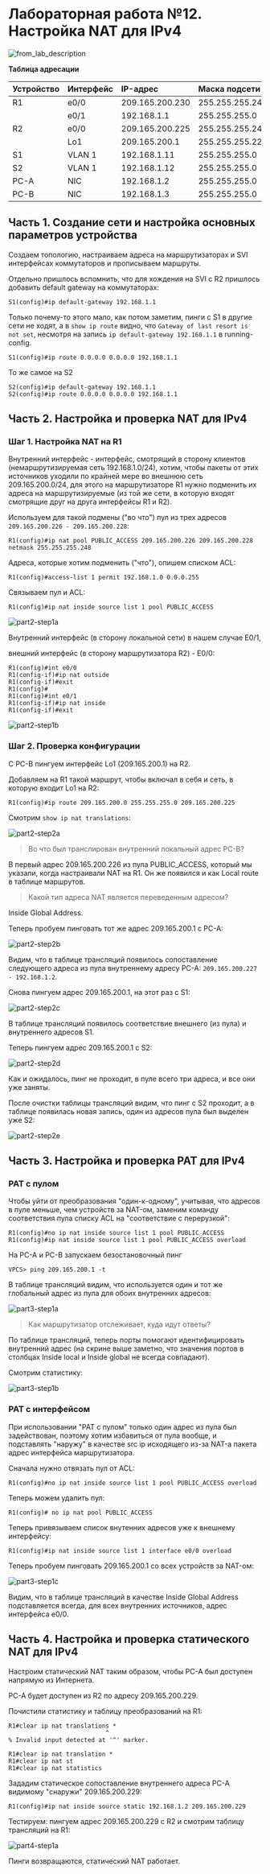 # Лабораторная работа №12. Настройка NAT для IPv4

![from_lab_description](./images/from_lab_description.png)

**Таблица адресации**

| Устройство | Интерфейс   | IP-адрес        | Маска подсети   |
| :--------  | :---------- | :-------------- | :-------------- |
| R1         | e0/0        | 209.165.200.230 | 255.255.255.248 |
|            | e0/1        | 192.168.1.1     | 255.255.255.0   |
| R2         | e0/0        | 209.165.200.225 | 255.255.255.248 |
|            | Lo1         | 209.165.200.1   | 255.255.255.224 |
| S1         | VLAN 1      | 192.168.1.11    | 255.255.255.0   |
| S2         | VLAN 1      | 192.168.1.12    | 255.255.255.0   |
| PC-A       | NIC         | 192.168.1.2     | 255.255.255.0   |
| PC-B       | NIC         | 192.168.1.3     | 255.255.255.0   |

## Часть 1. Создание сети и настройка основных параметров устройства

Создаем топологию, настраиваем адреса на маршрутизаторах и SVI интерфейсах коммутаторов и прописываем маршруты.

Отдельно пришлось вспомнить, что для хождения на SVI с R2 пришлось добавить default gateway на коммутаторах:

```
S1(config)#ip default-gateway 192.168.1.1
```

Только почему-то этого мало, как потом заметим, пинги с S1 в другие сети не ходят, а в ```show ip route``` видно, что ```Gateway of last resort is not set```, несмотря на запись ```ip default-gateway 192.168.1.1``` в running-config.

```
S1(config)#ip route 0.0.0.0 0.0.0.0 192.168.1.1
```

То же самое на S2

```
S2(config)#ip default-gateway 192.168.1.1
S2(config)#ip route 0.0.0.0 0.0.0.0 192.168.1.1
```

## Часть 2. Настройка и проверка NAT для IPv4

### Шаг 1. Настройка NAT на R1

Внутренний интерфейс - интерфейс, смотрящий в сторону клиентов (немаршрутизируемая сеть 192.168.1.0/24), хотим, чтобы пакеты от этих источников уходили по крайней мере во внешнюю сеть 209.165.200.0/24, для этого на маршрутизаторе R1 нужно подменить их адреса на маршрутизируемые (из той же сети, в которую входят смотрящие друг на друга интерфейсы R1 и R2).

Используем для такой подмены ("во что") пул из трех адресов ```209.165.200.226 - 209.165.200.228```:

```R1(config)#ip nat pool PUBLIC_ACCESS 209.165.200.226 209.165.200.228 netmask 255.255.255.248```

Адреса, которые хотим подменить ("что"), опишем списком ACL:

```R1(config)#access-list 1 permit 192.168.1.0 0.0.0.255```

Связываем пул и ACL:

```R1(config)#ip nat inside source list 1 pool PUBLIC_ACCESS```

![part2-step1a](./images/part2-step1a.png)

Внутренний интерфейс (в сторону локальной сети) в нашем случае E0/1,

внешний интерфейс (в сторону маршрутизатора R2) - E0/0:

```
R1(config)#int e0/0
R1(config-if)#ip nat outside
R1(config-if)#exit
R1(config)#
R1(config)#int e0/1
R1(config-if)#ip nat inside
R1(config-if)#exit
```

![part2-step1b](./images/part2-step1b.png)

### Шаг 2. Проверка конфигурации

С PC-B пингуем интерфейс Lo1 (209.165.200.1) на R2.

Добавляем на R1 такой маршрут, чтобы включал в себя и сеть, в которую входит Lo1 на R2:

```
R1(config)#ip route 209.165.200.0 255.255.255.0 209.165.200.225
```

Смотрим ```show ip nat translations```:

![part2-step2a](./images/part2-step2a.png)

> Во что был транслирован внутренний локальный адрес PC-B?

В первый адрес 209.165.200.226 из пула PUBLIC_ACCESS, который мы указали, когда настраивали NAT на R1. Он же появился и как Local route в таблице маршрутов.

> Какой тип адреса NAT является переведенным адресом?

Inside Global Address.

Теперь пробуем пинговать тот же адрес 209.165.200.1 с PC-A:

![part2-step2b](./images/part2-step2b.png)

Видим, что в таблице трансляций появилось сопоставление следующего адреса из пула внутреннему адресу PC-A: ```209.165.200.227 - 192.168.1.2```.

Снова пингуем адрес 209.165.200.1, на этот раз с S1:

![part2-step2c](./images/part2-step2c.png)

В таблице трансляций появилось соответствие внешнего (из пула) и внутреннего адресов S1.

Теперь пингуем адрес 209.165.200.1 с S2:

![part2-step2d](./images/part2-step2d.png)

Как и ожидалось, пинг не проходит, в пуле всего три адреса, и все они уже заняты.

После очистки таблицы трансляций видим, что пинг с S2 проходит, а в таблице появилась новая запись, один из адресов пула был выделен уже S2:

![part2-step2e](./images/part2-step2e.png)


## Часть 3. Настройка и проверка PAT для IPv4

### PAT с пулом

Чтобы уйти от преобразования "один-к-одному", учитывая, что адресов в пуле меньше, чем устройств за NAT-ом, заменим команду соответствия пула списку ACL на "соответствие с перерузкой":

```
R1(config)#no ip nat inside source list 1 pool PUBLIC_ACCESS 
R1(config)#ip nat inside source list 1 pool PUBLIC_ACCESS overload  
```

На PC-A и PC-B запускаем безостановочный пинг
```
VPCS> ping 209.165.200.1 -t
```

В таблице трансляций видим, что используется один и тот же глобальный адрес из пула для обоих внутренних адресов:

![part3-step1a](./images/part3-step1a.png)

> Как маршрутизатор отслеживает, куда идут ответы?

По таблице трансляций, теперь порты помогают идентифицировать внутренний адрес (на скрине выше заметно, что значения портов в столбцах Inside local и Inside global не всегда совпадают).

Смотрим статистику:

![part3-step1b](./images/part3-step1b.png)

### PAT с интерфейсом

При использовании "PAT с пулом" только один адрес из пула был задействован, поэтому хотим избавиться от пула вообще, и подставлять "наружу" в качестве src ip исходящего из-за NAT-а пакета адрес интерфейса маршрутизатора.

Сначала нужно отвязать пул от ACL:

```
R1(config)#no ip nat inside source list 1 pool PUBLIC_ACCESS overload
```

Теперь можем удалить пул:

```
R1(config)# no ip nat pool PUBLIC_ACCESS
```

Теперь привязываем список внутенних адресов уже к внешнему интерфейсу:

```
R1(config)#ip nat inside source list 1 interface e0/0 overload
```

Теперь пробуем пинговать 209.165.200.1 со всех устройств за NAT-ом:

![part3-step1c](./images/part3-step1c.png)

Видим, что в таблице трансляций в качестве Inside Global Address подставляется всегда, для всех внутренних источников, адрес интерфейса e0/0.


## Часть 4. Настройка и проверка статического NAT для IPv4

Настроим статический NAT таким образом, чтобы PC-A был доступен напрямую из Интернета.

PC-A будет доступен из R2 по адресу 209.165.200.229.

Почистили статистику и таблицу преобразований на R1:

```
R1#clear ip nat translations *
                           ^
% Invalid input detected at '^' marker.

R1#clear ip nat translation * 
R1#clear ip nat st           
R1#clear ip nat statistics
```

Зададим статическое сопоставление внутреннего адреса PC-A видимому "снаружи" 209.165.200.229:

```
R1(config)#ip nat inside source static 192.168.1.2 209.165.200.229 
```

Тестируем: пингуем адрес 209.165.200.229 с R2 и смотрим таблицу трансляций на R1:

![part4-step1a](./images/part4-step1a.png)

Пинги возвращаются, статический NAT работает.
